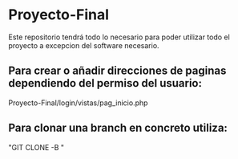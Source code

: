 # Proyecto-Final
Este repositorio tendrá todo lo necesario para poder utilizar todo el proyecto a excepcion del software necesario.

## Para crear o añadir direcciones de paginas dependiendo del permiso del usuario:
Proyecto-Final/login/vistas/pag_inicio.php

## Para clonar una branch en concreto utiliza:
"GIT CLONE -B <BRANCH-NAME> <URL>"
